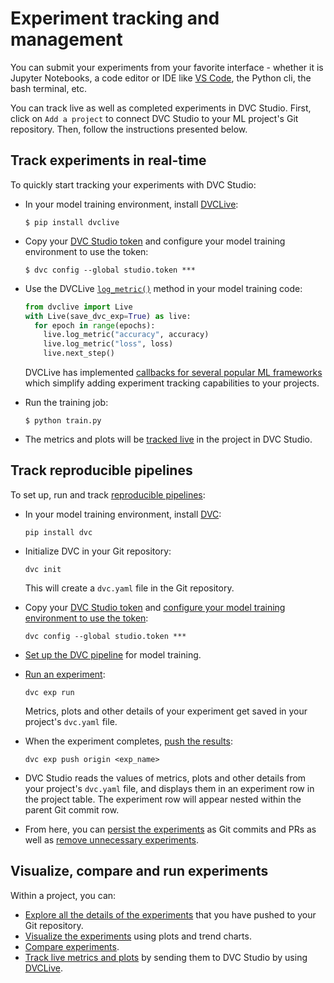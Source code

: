 # Experiment tracking and management

You can submit your experiments from your favorite interface - whether it is
Jupyter Notebooks, a code editor or IDE like [VS Code](/doc/vs-code-extension),
the Python cli, the bash terminal, etc.

You can track live as well as completed experiments in DVC Studio. First, click
on `Add a project` to connect DVC Studio to your ML project's Git repository.
Then, follow the instructions presented below.

## Track experiments in real-time

To quickly start tracking your experiments with DVC Studio:

- In your model training environment, install [DVCLive]:

  ```cli
  $ pip install dvclive
  ```

- Copy your
  [DVC Studio token](/doc/studio/user-guide/account-and-billing#studio-access-token)
  and configure your model training environment to use the token:

  ```cli
  $ dvc config --global studio.token ***
  ```

- Use the DVCLive [`log_metric()`](/doc/dvclive/live/log_metric#livelog_metric)
  method in your model training code:

  ```python
  from dvclive import Live
  with Live(save_dvc_exp=True) as live:
    for epoch in range(epochs):
      live.log_metric("accuracy", accuracy)
      live.log_metric("loss", loss)
      live.next_step()
  ```

  <admon type="tip">

  DVCLive has implemented
  [callbacks for several popular ML frameworks](/doc/dvclive/ml-frameworks)
  which simplify adding experiment tracking capabilities to your projects.

  </admon>

- Run the training job:

  ```cli
  $ python train.py
  ```

- The metrics and plots will be [tracked live][live-metrics-and-plots] in the
  project in DVC Studio.

## Track reproducible pipelines

To set up, run and track
[reproducible pipelines](/doc/start/experiments/experiment-pipelines):

- In your model training environment, install [DVC](https://dvc.org/):

  ```cli
  pip install dvc
  ```

- Initialize DVC in your Git repository:

  ```cli
  dvc init
  ```

  This will create a `dvc.yaml` file in the Git repository.

- Copy your
  [DVC Studio token](/doc/studio/user-guide/account-and-billing#studio-access-token)
  and
  [configure your model training environment to use the token](/doc/studio/user-guide/experiments/live-metrics-and-plots#set-up-an-access-token):

  ```cli
  dvc config --global studio.token ***
  ```

- [Set up the DVC pipeline](/doc/start/experiments/experiment-pipelines#creating-the-experiment-pipeline)
  for model training.

- [Run an experiment](/doc/start/experiments/experiment-pipelines#modifying-parameters):

  ```cli
  dvc exp run
  ```

  Metrics, plots and other details of your experiment get saved in your
  project's `dvc.yaml` file.

- When the experiment completes,
  [push the results](/doc/start/experiments/experiment-collaboration#sharing):

  ```cli
  dvc exp push origin <exp_name>
  ```

- DVC Studio reads the values of metrics, plots and other details from your
  project's `dvc.yaml` file, and displays them in an experiment row in the
  project table. The experiment row will appear nested within the parent Git
  commit row.

- From here, you can
  [persist the experiments](/doc/start/experiments/experiment-collaboration#persisting)
  as Git commits and PRs as well as
  [remove unnecessary experiments](/doc/start/experiments/experiment-collaboration#removing).

## Visualize, compare and run experiments

Within a project, you can:

- [Explore all the details of the experiments][explore-ml-experiments] that you
  have pushed to your Git repository.
- [Visualize the experiments][visualize] using plots and trend charts.
- [Compare experiments][compare].
- [Track live metrics and plots][live-metrics-and-plots] by sending them to DVC
  Studio by using [DVCLive].

[explore-ml-experiments]:
  /doc/studio/user-guide/experiments/explore-ml-experiments
[visualize]: /doc/studio/user-guide/experiments/visualize-and-compare
[compare]:
  /doc/studio/user-guide/experiments/visualize-and-compare#compare-experiments
[live-metrics-and-plots]:
  /doc/studio/user-guide/experiments/live-metrics-and-plots
[dvclive]: /doc/dvclive
